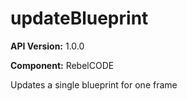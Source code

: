 # updateBlueprint

**API Version:** 1.0.0

**Component:** RebelCODE

Updates a single blueprint for one frame

